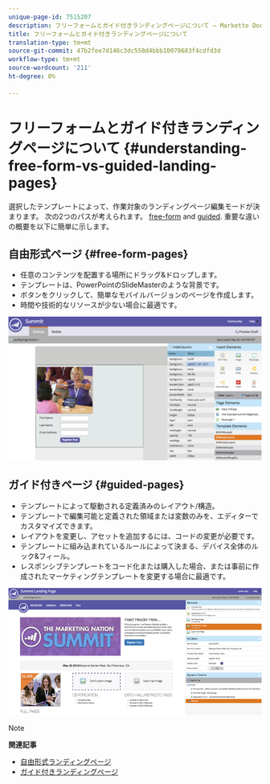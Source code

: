 ```yaml
---
unique-page-id: 7515207
description: フリーフォームとガイド付きランディングページについて — Marketto Docs — 製品ドキュメント
title: フリーフォームとガイド付きランディングページについて
translation-type: tm+mt
source-git-commit: 47b2fee7d146c3dc558d4bbb10070683f4cdfd3d
workflow-type: tm+mt
source-wordcount: '211'
ht-degree: 0%

---
```



# フリーフォームとガイド付きランディングページについて {#understanding-free-form-vs-guided-landing-pages}

選択したテンプレートによって、作業対象のランディングページ編集モードが決まります。 次の2つのパスが考えられます。 [free-form](http://docs.marketo.com/display/docs/free-form+landing+pages) and [guided](http://docs.marketo.com/display/docs/guided+landing+pages). 重要な違いの概要を以下に簡単に示します。

## 自由形式ページ {#free-form-pages}

* 任意のコンテンツを配置する場所にドラッグ&amp;ドロップします。
* テンプレートは、PowerPointのSlideMasterのような背景です。
* ボタンをクリックして、簡単なモバイルバージョンのページを作成します。
* 時間や技術的なリソースが少ない場合に最適です。

![](assets/image2015-5-20-17-3a50-3a53.png)

## ガイド付きページ {#guided-pages}

* テンプレートによって駆動される定義済みのレイアウト/構造。
* テンプレートで編集可能と定義された領域または変数のみを、エディターでカスタマイズできます。
* レイアウトを変更し、アセットを追加するには、コードの変更が必要です。
* テンプレートに組み込まれているルールによって決まる、デバイス全体のルック&amp;フィール。
* レスポンシブテンプレートをコード化または購入した場合、または事前に作成されたマーケティングテンプレートを変更する場合に最適です。

![](assets/two-1.png)

>[!NOTE]
>
>**関連記事**
>
>* [自由形式ランディングページ](http://docs.marketo.com/display/public/DOCS/Free-Form+Landing+Pages)
>* [ガイド付きランディングページ](http://docs.marketo.com/display/DOCS/Guided+Landing+Pages)

>



